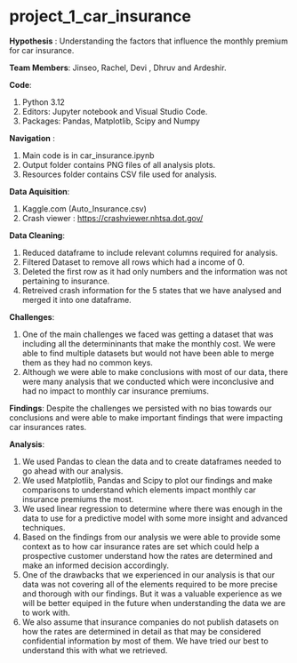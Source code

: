# project_1_car_insurance

**Hypothesis** : Understanding the factors that influence the monthly premium for car insurance. 

**Team Members**: Jinseo, Rachel, Devi , Dhruv and Ardeshir.

**Code**: 
1) Python 3.12
2) Editors: Jupyter notebook and Visual Studio Code.
3) Packages: Pandas, Matplotlib, Scipy and Numpy

**Navigation** : 
1) Main code is in car_insurance.ipynb
2) Output folder contains PNG files of all analysis plots.
3) Resources folder contains CSV file used for analysis. 

**Data Aquisition**:
1) Kaggle.com (Auto_Insurance.csv)
2) Crash viewer : https://crashviewer.nhtsa.dot.gov/

**Data Cleaning**: 
1) Reduced dataframe to include relevant columns required for analysis.
2) Filtered Dataset to remove all rows which had a income of 0.
3) Deleted the first row as it had only numbers and the information was not pertaining to insurance.
4) Retreived crash information for the 5 states that we have analysed and merged it into one dataframe. 

**Challenges**: 
1) One of the main challenges we faced was getting a dataset that was including all the determininants that make the monthly cost. We were able to find multiple datasets but would not have been able to merge them as they had no common keys. 
2) Although we were able to make conclusions with most of our data, there were many analysis that we conducted which were inconclusive and had no impact to monthly car insurance premiums.

**Findings**: Despite the challenges we persisted with no bias towards our conclusions and were able to make important findings that were impacting car insurances rates. 

**Analysis**: 
1) We used Pandas to clean the data and to create dataframes needed to go ahead with our analysis.
2) We used Matplotlib, Pandas and Scipy to plot our findings and make comparisons to understand which elements impact monthly car insurance premiums the most.
3) We used linear regression to determine where there was enough in the data to use for a predictive model with some more insight and advanced techniques.
4) Based on the findings from our analysis we were able to provide some context as to how car insurance rates are set which could help a prospective customer understand how the rates are determined and make an informed decision accordingly.
5) One of the drawbacks that we experienced in our analysis is that our data was not covering all of the elements required to be more precise and thorough with our findings. But it was a valuable experience as we will be better equiped in the future when understanding the    data we are to work with.
6) We also assume that insurance companies do not publish datasets on how the rates are determined in detail as that may be considered confidential information by most of them. We have tried our best to understand this with what we retrieved. 
